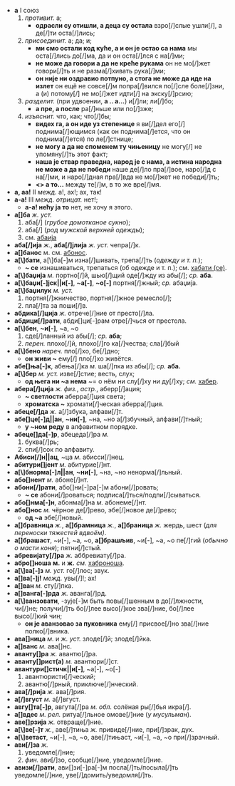* **а** I союз
  1. *противит.* а;
     * **одрасли су отишли, а деца су остала** взро[/]слые ушли[/], а де[/]ти оста[/]лись;
  2. *присоединит.* а; да; и;
     * **ми смо остали код куће, а и он је остао са нама** мы оста[/]лись до[/]ма, да и он оста[/]лся с на[/]ми;
     * **не може да говори а да не креће рукама** он не мо[/]жет говори[/]ть и не разма[/]хивать рука[/]ми;
     * **он није ни оздравио потпуно, а стога не може да иде на излет** он ещё не совсе[/]м попра[/]вился по[/]сле боле[/]зни, а (и) потому[/] не мо[/]жет идти[/] на экску[/]рсию;
  3. *разделит.* (при удвоении, **а .. а...**) и[/]ли; ли[/]бо;
     * **а пре, а после** ра[/]ньше или по[/]зже;
  4. *изъяснит.* что, как; что[/]бы;
     * **видех га, а он иде уз степенице** я ви[/]дел его[/] поднима[/]ющимся (как он поднима[/]ется, что он поднима[/]ется) по ле[/]стнице;
     * **не могу а да не споменем ту чињеницу** не могу[/] не упомяну[/]ть этот факт;
     * **наша је ствар праведна, народ је с нама, а истина народна не може а да не победи** наше де[/]ло пра[/]вое, наро[/]д с на[/]ми, и наро[/]дная пра[/]вда не мо[/]жет не победи[/]ть;
     * **<> а то...** между те[/]м, в то же вре[/]мя.
* **а, аа!** II *межд.* а!, ах!; ах, так!
* **а-а!** III *межд.* *отрицат.* нет!;
  * **а-а! нећу ја то** нет, не хочу я этого.
* **а[\]ба** *ж.* *уст.* 
  1. аба[/] (*грубое домотканое сукно*);
  2. аба[/] (*род мужской верхней одежд*ы);
  3. см. [абаија](/a/#abaija)
* <a name="abaija"></a>**аба[/]ија** *ж.*, **аба[/]јлија** *ж.* *уст.* чепра[/]к. 
* **а[\]банос** м. см. [абонос](/a/#abonos).
* **а[\\]бати**, а[\\]ба[-]м изна[/]шивать, трепа[/]ть (*одежду и т. п.*); 
  * **~ се** изнашиваться, трепаться (об одежде и т. п.); см. [хабати (се)](/h/#habati-se). 
* **а[\\]баџија** *м.* портно[/]й, шью[/]щий оде[/]жду из абы[/]; *ср.* **аба**. 
* **а[\\]баџи[-]јск||и[-]**, **~а[-]**, **~о[-]** портня[/]жный; *ср.* абаџија. 
* **а[\\]баџилук** *м.* *уст.* 
  1. портня[/]жничество, портня[/]жное ремесло[/];
  2. пла[/]та за поши[/]в.
* **абдика[/]ција** *ж.* отрече[/]ние от престо[/]ла. 
* **абдици[/]рати**, абди[\]ци[-]рам отре[/]чься от престола.
* **а[\\]бен**, **~и[-]**, ~а, ~о 
  1. сде[/]ланный из абы[/]; *ср.* **аба**;
  2. *перен.* плохо[/]й, плохо[/]го ка[/]чества; сла[/]бый 
* **а[\\]бено** *нареч.* пло[/]хо, бе[/]дно; 
  * **он живи ~** ему[/] пло[/]хо живётся.
* **абе[\]ња[-]к**, абења[/]ка *м.* ша[/]пка из абы[/]; *ср.* **аба.**
* **а[\\]бер** *м.* *уст.* изве[/]стие; весть, слух;
  * **од њега ни ~а нема** ~= о нём ни слу[/]ху ни ду[/]ху; *см.* [хабер](/h/#haber). 
* **абера[/]ција** *ж.* *физ.*, *астр.*, аберр[/]ация; 
  * **~ светлости** аберра[/]ция света;
  * **хроматска ~** хромати[/]ческая аберра[/]ция.
* **абеце[/]да** *ж.* а[/]збука, алфави[/]т.
* **абе[\]це[-]д||ан**, **~ни[-]**, ~на, ~но а[/]збучный, алфави[/]тный;
  * **у ~ном реду** в алфавитном порядке. 
* **абеце[\]да[-]р**, абецеда[/]ра *м.*
  1. буква[/]рь;
  2. спи[/]сок по алфавиту.
* **Абиси[/]н||ац**, ~ца *м.* абисси[/]нец. 
* **абитури[\]јент** *м.* абитурие[/]нт. 
* **а[\\]бнорма[-]л||ан**, **~ни[-]**, ~на, ~но ненорма[/]льный. 
* **або[\]нент** *м.* абоне[/]нт.
* **абони[/]рати**, або[\]ни[-]ра[-]м абони[/]ровать; 
  * **~ се** абони[/]роваться; подписа[/]ться/подпи[/]сываться. 
* **або[\]нма[-]н**, абонма[/]на *м.* абонеме[/]нт.
* **або[\]нос** *м.* чёрное де[/]рево, эбе[/]новое де[/]рево;
  * **од ~а** эбе[/]новый.
* **а[\]бравница** *ж.*, **а[\]брамница** *ж.*, **а[\]браница** *ж.* жердь, шест (*для переноски тяжестей вдвоём)*.
* **а[\]брашаст**, ~и[-], ~а, ~о, **а[\]брашљив**, ~и[-], ~а, ~о пе[/]гий (*обычно о масти коня*); пятни[/]стый.
* **абревијату[/]ра** *ж.* аббревиату[/]ра. 
* **абро[\]ноша** **м.** и **ж.** *см.* [хаброноша](/h/#habronoša). 
* **а[\\]ва[-]з** *м.* *уст.* го[/]лос; звук. 
* **а[\]ва[-]ј!** *межд.* увы[/]!; ах!
* **а[\]ван** *м.* сту[/]пка. 
* **а[\]ванга[-]рда** *ж.* аванга[/]рд.
* **а[\\]ванзовати**, -зује[-]м быть повы[/]шенным в до[/]лжности, чи[/]не; получи[/]ть бо[/]лее высо[/]кое зва[/]ние, бо[/]лее высо[/]кий чин;
  * **он је аванзовао за пуковника** ему[/] присвое[/]но зва[/]ние полко[/]вника. 
* **ава[\]ница** *м.* и *ж.* *уст.* злоде[/]й; злоде[/]йка. 
* **а[\]ванс** *м.* ава[\]нс.
* **аванту[\]ра** *ж.* авантю[/]ра. 
* **аванту[\]рист(а)** *м.* авантюри[/]ст. 
* **авантури[\]стичк||и[-]**, ~а[-], ~о[-]
  1. авантюристи[/]ческий;
  2. авантю[/]рный, приключе[/]нческий.
* **ава[/]рија** *ж.* ава[/]рия.
* **а[/]вгуст** *м.* а[/]вгуст. 
* **авгу[\]та[-]р**, авгута[/]ра *м.* *обл.* солёная ры[/]бья икра[/]. 
* **а[\]вдес** *м.* *рел.* ритуа[/]льное омове[/]ние (*у мусульман*). 
* **аве[\]рзија** *ж.* отвраще[/]ние. 
* **а[\\]ве[-]т** *ж.*, аве[/]тиња *ж.* привиде[/]ние, при[/]зрак, дух. 
* **а[\\]ветаст**, ~и[-], ~а, ~о, аве[/]тињаст, ~и[-], ~а, ~о при[/]зрачный.
* **ави[/]за** *ж.* 
  1. уведомле[/]ние;
  2. *фин.* ави[/]зо, сообще[/]ние, уведомле[/]ние.
* **авизи[/]рати**, ави[\]зи[-]ра[-]м посла[/]ть/посыла[/]ть уведомле[/]ние, уве[/]домить/уведомля[/]ть.
